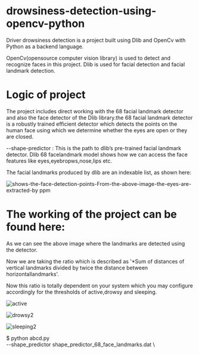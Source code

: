 # drowsiness-detection-using-opencv-python

Driver drowsiness detection is a project built using Dlib and OpenCv with Python as a backend language.

OpenCv(opensource computer vision library) is used to detect and recognize faces in this project.
Dlib is used for facial detection and facial landmark detection.
      
# Logic of project

The project includes direct working with the 68 facial landmark detector and also the face detector of the Dlib library.the 68 facial landmark detector is a robustly trained efficient detector which detects the points on the human face using which we determine whether the eyes are open or they are closed.

--shape-predictor : This is the path to dlib’s pre-trained facial landmark detector.
Dlib 68 facelandmark model shows how we can access the face features like eyes,eyebropws,nose,lips etc.





The facial landmarks produced by dlib are an indexable list, as shown here:



![shows-the-face-detection-points-From-the-above-image-the-eyes-are-extracted-by ppm](https://user-images.githubusercontent.com/105199336/170831070-a341d877-a9df-410a-b8f3-63d7ff91dc44.png)



# The working of the project can be found here:


As we can see the above image where the landmarks are detected using the detector.

Now we are taking the ratio which is described as '*Sum of distances of vertical landmarks divided by twice the distance between horizontallandmarks'.

Now this ratio is totally dependent on your system which you may configure accordingly for the thresholds of active,drowsy and sleeping.


![active](https://user-images.githubusercontent.com/105199336/170838879-3c32eedc-21b7-4639-b0e3-0195e7e82cce.png)

![drowsy2](https://user-images.githubusercontent.com/105199336/170839115-facdc74d-8508-4742-bb79-4d61d2f6131b.png)

![sleeping2](https://user-images.githubusercontent.com/105199336/170839358-22bad7dd-6e77-44c0-b380-2b1462151b82.png)

$ python abcd.py \
	--shape_predictor shape_predictor_68_face_landmarks.dat \
